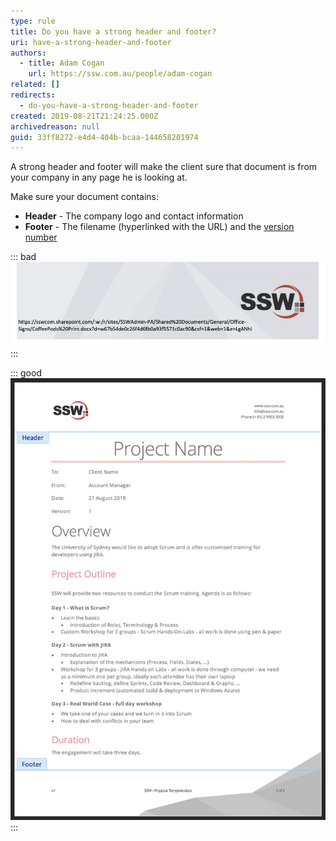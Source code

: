```yaml
---
type: rule
title: Do you have a strong header and footer?
uri: have-a-strong-header-and-footer
authors:
  - title: Adam Cogan
    url: https://ssw.com.au/people/adam-cogan
related: []
redirects:
  - do-you-have-a-strong-header-and-footer
created: 2019-08-21T21:24:25.000Z
archivedreason: null
guid: 33ff8272-e4d4-404b-bcaa-144658201974
---
```



A strong header and footer will make the client sure that document is from your company in any page he is looking at.

<!--endintro-->

Make sure your document contains:

* **Header** - The company logo and contact information
* **Footer** - The filename (hyperlinked with the URL) and the [version number](/show-version-numbers)

::: bad
![Bad example - The link is too long and messy](/rules/have-a-strong-header-and-footer/bad-footer.jpg)
:::

::: good
![Good example - The header and footer are consistent, using the company colours and all the necessary information](/rules/have-a-strong-header-and-footer/proposal-header-and-footer.jpg)
:::

